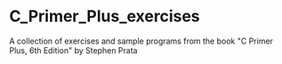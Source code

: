 # C_Primer_Plus_exercises

A collection of exercises and sample programs from the book "C Primer Plus, 6th Edition" by Stephen Prata
